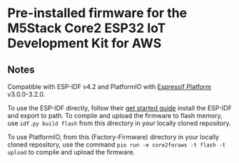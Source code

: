 Pre-installed firmware for the M5Stack Core2 ESP32 IoT Development Kit for AWS
===

## Notes
Compatible with ESP-IDF v4.2 and PlatformIO with [Espressif Platform](https://github.com/platformio/platform-espressif32/releases) v3.0.0-3.2.0. 

To use the ESP-IDF directly, follow their [get started guide](https://docs.espressif.com/projects/esp-idf/en/release-v4.2/esp32/get-started/index.html) install the ESP-IDF and export to path. To compile and upload the firmware to flash memory, use `idf.py build flash` from this directory in your locally cloned repository. 

To use PlatformIO, from this (Factory-Firmware) directory in your locally cloned repository, use the command `pio run -e core2foraws -t flash -t upload` to compile and upload the firmware.
